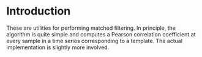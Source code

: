 # Introduction

These are utilities for performing matched filtering.  In principle, the algorithm is quite simple and computes a Pearson correlation coefficient at every sample in a time series corresponding to a template.  The actual implementation is slightly more involved.

